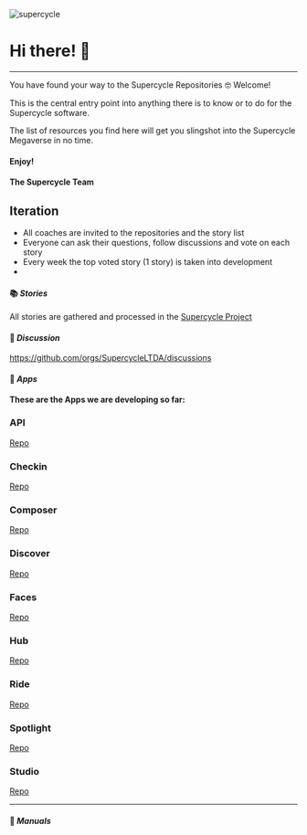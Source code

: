 
![supercycle](https://www.supercycle.com.br/logo192.png)

# Hi there! 👋
<hr>

You have found your way to the Supercycle Repositories 🤓 Welcome!

This is the central entry point into anything there is to know or to do for the Supercycle software.

The list of resources you find here will get you slingshot into the Supercycle Megaverse in no time. 

#### Enjoy!
#### The Supercycle Team



## Iteration

- All coaches are invited to the repositories and the story list
- Everyone can ask their questions, follow discussions and vote on each story
- Every week the top voted story (1 story) is taken into development
- 

#### 📚 *Stories*

All stories are gathered and processed in the [Supercycle Project](https://github.com/orgs/SupercycleLTDA/projects/1)


#### 💬 *Discussion*

https://github.com/orgs/SupercycleLTDA/discussions


#### 📱 *Apps*

**These are the Apps we are developing so far:**

### API

[Repo](https://github.com/SupercycleLTDA/api.supercycle.com.br)

### Checkin

[Repo](https://github.com/SupercycleLTDA/checkin.supercycle.com.br)


### Composer

[Repo](https://github.com/SupercycleLTDA/composer.supercycle.com.br)

### Discover

[Repo](https://github.com/SupercycleLTDA/discover.supercycle.com.br)

### Faces

[Repo](https://github.com/SupercycleLTDA/faces.supercycle.com.br)

### Hub

[Repo](https://github.com/SupercycleLTDA/hub.supercycle.com.br)

### Ride

[Repo](https://github.com/SupercycleLTDA/ride.supercycle.com.br)

### Spotlight

[Repo](https://github.com/SupercycleLTDA/spotlight.supercycle.com.br)

### Studio

[Repo](https://github.com/SupercycleLTDA/studio.supercycle.com.br)

<hr>

#### 📘 *Manuals*
